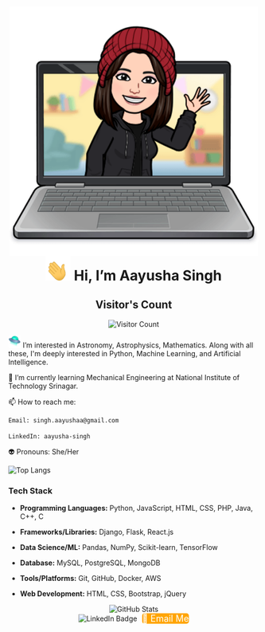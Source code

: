 <div align="center" style="display: flex; align-items: center; justify-content: center;">
<img src="acaf75bce8c4f45d62e450580da3d1363d0f4df090e77b970912d87e2b4f9f15.0.png" height="500px" width="500px">
</div>

<div align="center" style="display: flex; align-items: center; justify-content: center;">
  <h1 style="margin: 0;"> <img src="waving-hand-joypixels.gif" width=50px height=50px > Hi, I’m Aayusha Singh</h1>
</div>

<div align="center">
  <h2>Visitor's Count</h2>
  <img src="https://profile-counter.glitch.me/aayu-sha/count.svg" alt="Visitor Count">
</div>

<img src="flying-saucer.svg" alt="Flying Saucer" width="25" height="25"> I’m interested in Astronomy, Astrophysics, Mathematics. Along with all these, I'm deeply interested in Python, Machine Learning, and Artificial Intelligence.

🌱 I’m currently learning Mechanical Engineering at National Institute of Technology Srinagar.

📫 How to reach me: 

    Email: singh.aayushaa@gmail.com

    LinkedIn: aayusha-singh

👽 Pronouns: She/Her

![Top Langs](https://github-readme-stats.vercel.app/api/top-langs/?username=aayu-sha&theme=tokyonight)

### Tech Stack

- **Programming Languages:** Python, JavaScript, HTML, CSS, PHP, Java, C++, C

- **Frameworks/Libraries:** Django, Flask, React.js

- **Data Science/ML:** Pandas, NumPy, Scikit-learn, TensorFlow

- **Database:** MySQL, PostgreSQL, MongoDB

- **Tools/Platforms:** Git, GitHub, Docker, AWS

- **Web Development:** HTML, CSS, Bootstrap, jQuery

<div align="center">
  <img src="https://github-readme-stats.vercel.app/api?username=aayu-sha&show_icons=true&theme=radical" alt="GitHub Stats">
</div>
<div id="badges" style="display: flex; justify-content: center; align-items: center;gap: 10px;>
  <a href="your-linkedin-URL">
    <img src="https://img.shields.io/badge/LinkedIn-blue?style=for-the-badge&logo=linkedin&logoColor=white" alt="LinkedIn Badge"/>
  </a>


  <a href="mailto:singh.aayushaa@gmail.com" style="display: inline-block; padding: 00px 00px; background-color: #FFA500; color: #FFFFFF; font-size: 18px; border-radius: 5px; text-decoration: none;">
    📧 Email Me
  </a>
</div>


